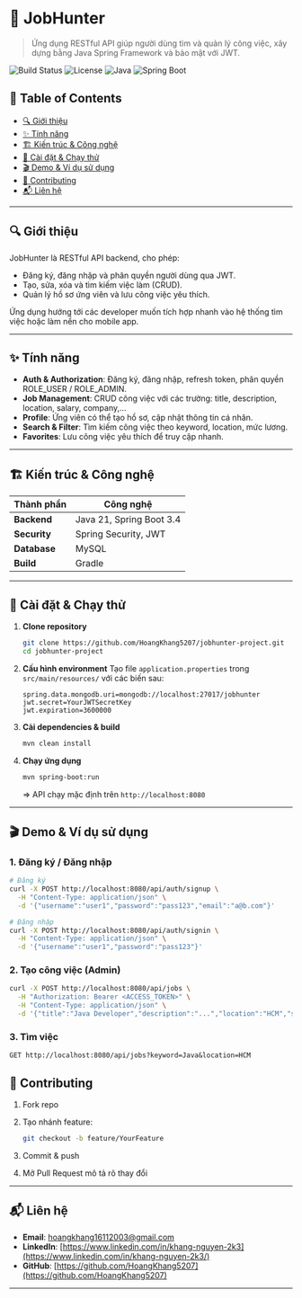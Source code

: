 # 📌 JobHunter

> Ứng dụng RESTful API giúp người dùng tìm và quản lý công việc, xây dựng bằng Java Spring Framework và bảo mật với JWT.

![Build Status](https://img.shields.io/badge/build-passing-brightgreen)
![License](https://img.shields.io/badge/license-MIT-blue)
![Java](https://img.shields.io/badge/Java-17-orange)
![Spring Boot](https://img.shields.io/badge/Spring_Boot-3.1.0-brightgreen)

## 📑 Table of Contents

* [🔍 Giới thiệu](#-giới-thiệu)
* [✨ Tính năng](#-tính-năng)
* [🏗️ Kiến trúc & Công nghệ](#️-kiến-trúc--công-nghệ)
* [🚀 Cài đặt & Chạy thử](#-cài-đặt--chạy-thử)
* [🎬 Demo & Ví dụ sử dụng](#-demo--ví-dụ-sử-dụng)
* [🤝 Contributing](#-contributing)
* [📬 Liên hệ](#-liên-hệ)

---

## 🔍 Giới thiệu

JobHunter là RESTful API backend, cho phép:

* Đăng ký, đăng nhập và phân quyền người dùng qua JWT.
* Tạo, sửa, xóa và tìm kiếm việc làm (CRUD).
* Quản lý hồ sơ ứng viên và lưu công việc yêu thích.

Ứng dụng hướng tới các developer muốn tích hợp nhanh vào hệ thống tìm việc hoặc làm nền cho mobile app.

---

## ✨ Tính năng

* **Auth & Authorization**: Đăng ký, đăng nhập, refresh token, phân quyền ROLE\_USER / ROLE\_ADMIN.
* **Job Management**: CRUD công việc với các trường: title, description, location, salary, company,…
* **Profile**: Ứng viên có thể tạo hồ sơ, cập nhật thông tin cá nhân.
* **Search & Filter**: Tìm kiếm công việc theo keyword, location, mức lương.
* **Favorites**: Lưu công việc yêu thích để truy cập nhanh.

---

## 🏗️ Kiến trúc & Công nghệ

| Thành phần     | Công nghệ                           |
| -------------- | ----------------------------------- |
| **Backend**    | Java 21, Spring Boot 3.4            |
| **Security**   | Spring Security, JWT                |
| **Database**   | MySQL                               |
| **Build**      | Gradle                              |

---

## 🚀 Cài đặt & Chạy thử

1. **Clone repository**

   ```bash
   git clone https://github.com/HoangKhang5207/jobhunter-project.git
   cd jobhunter-project
   ```

2. **Cấu hình environment**
   Tạo file `application.properties` trong `src/main/resources/` với các biến sau:

   ```properties
   spring.data.mongodb.uri=mongodb://localhost:27017/jobhunter
   jwt.secret=YourJWTSecretKey
   jwt.expiration=3600000
   ```

3. **Cài dependencies & build**

   ```bash
   mvn clean install
   ```

4. **Chạy ứng dụng**

   ```bash
   mvn spring-boot:run
   ```

   \=> API chạy mặc định trên `http://localhost:8080`

---

## 🎬 Demo & Ví dụ sử dụng

### 1. Đăng ký / Đăng nhập

```bash
# Đăng ký
curl -X POST http://localhost:8080/api/auth/signup \
  -H "Content-Type: application/json" \
  -d '{"username":"user1","password":"pass123","email":"a@b.com"}'

# Đăng nhập
curl -X POST http://localhost:8080/api/auth/signin \
  -H "Content-Type: application/json" \
  -d '{"username":"user1","password":"pass123"}'
```

### 2. Tạo công việc (Admin)

```bash
curl -X POST http://localhost:8080/api/jobs \
  -H "Authorization: Bearer <ACCESS_TOKEN>" \
  -H "Content-Type: application/json" \
  -d '{"title":"Java Developer","description":"...","location":"HCM","salary":"15M"}'
```

### 3. Tìm việc

```
GET http://localhost:8080/api/jobs?keyword=Java&location=HCM
```

## 🤝 Contributing

1. Fork repo
2. Tạo nhánh feature:

   ```bash
   git checkout -b feature/YourFeature
   ```
3. Commit & push
4. Mở Pull Request mô tả rõ thay đổi

---

## 📬 Liên hệ

* **Email**: [hoangkhang16112003@gmail.com](mailto:hoangkhang16112003@gmail.com)
* **LinkedIn**: [https://www.linkedin.com/in/khang-nguyen-2k3](https://www.linkedin.com/in/khang-nguyen-2k3/)
* **GitHub**: [https://github.com/HoangKhang5207](https://github.com/HoangKhang5207)

---
